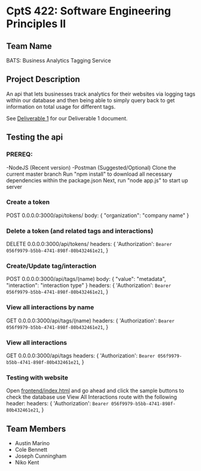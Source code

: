 # CptS 422: Software Engineering Principles II
## Team Name
BATS: Business Analytics Tagging Service

## Project Description
An api that lets businesses track analytics for their websites via logging tags within our database and then being able to simply query back to get information on total usage for different tags.

See [Deliverable 1](docs/Deliverable_1.pdf) for our Deliverable 1 document.

## Testing the api
### PREREQ:
-NodeJS (Recent version)
-Postman (Suggested/Optional)
Clone the current master branch
Run "npm install" to download all necessary dependencies within the package.json
Next, run "node app.js" to start up server

### Create a token
POST 0.0.0.0:3000/api/tokens/
body:
{
	"organization": "company name"
}

### Delete a token (and related tags and interactions)
DELETE 0.0.0.0:3000/api/tokens/
headers: {
    'Authorization': `Bearer 056f9979-b5bb-4741-898f-80b432461e21`,
}

### Create/Update tag/interaction
POST 0.0.0.0:3000/api/tags/(name)
body:
{
	"value": "metadata",
	"interaction": "interaction type"
}
headers: {
    'Authorization': `Bearer 056f9979-b5bb-4741-898f-80b432461e21`,
}

### View all interactions by name
GET 0.0.0.0:3000/api/tags/(name)
headers: {
    'Authorization': `Bearer 056f9979-b5bb-4741-898f-80b432461e21`,
}

### View all interactions
GET 0.0.0.0:3000/api/tags
headers: {
    'Authorization': `Bearer 056f9979-b5bb-4741-898f-80b432461e21`,
}

### Testing with website
Open [frontend/index.html](frontend/index.html)
and go ahead and click the sample buttons
to check the database use View All Interactions route with the following header:
headers: {
    'Authorization': `Bearer 056f9979-b5bb-4741-898f-80b432461e21`,
}

## Team Members
* Austin Marino
* Cole Bennett
* Joseph Cunningham
* Niko Kent
